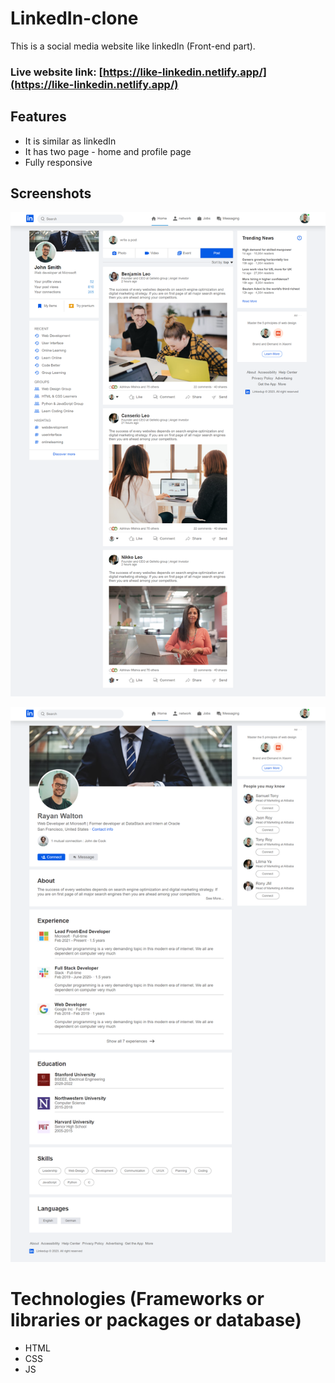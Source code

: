 # LinkedIn-clone

This is a social media website like linkedIn (Front-end part).

### Live website link: [https://like-linkedin.netlify.app/](https://like-linkedin.netlify.app/)

## Features

- It is similar as linkedIn
- It has two page - home and profile page
- Fully responsive

## Screenshots

![Home page](screenshots/home.png)

![Profile page](screenshots/profile.png)

# Technologies (Frameworks or libraries or packages or database)

- HTML
- CSS
- JS
